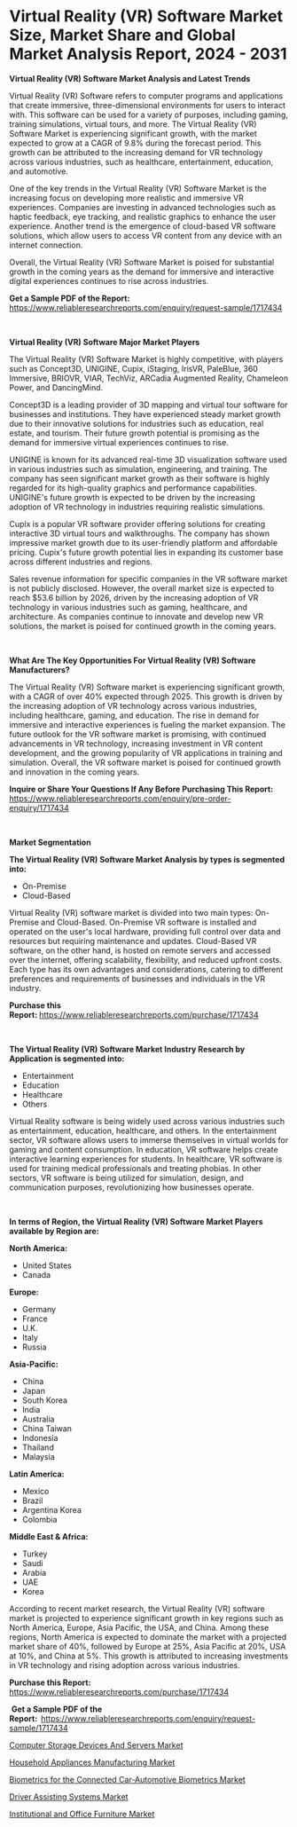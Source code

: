 <p><h1>Virtual Reality (VR) Software Market Size, Market Share and Global Market Analysis Report, 2024 - 2031</h1></p><p><strong>Virtual Reality (VR) Software Market Analysis and Latest Trends</strong></p>
<p><p>Virtual Reality (VR) Software refers to computer programs and applications that create immersive, three-dimensional environments for users to interact with. This software can be used for a variety of purposes, including gaming, training simulations, virtual tours, and more. The Virtual Reality (VR) Software Market is experiencing significant growth, with the market expected to grow at a CAGR of 9.8% during the forecast period. This growth can be attributed to the increasing demand for VR technology across various industries, such as healthcare, entertainment, education, and automotive.</p><p>One of the key trends in the Virtual Reality (VR) Software Market is the increasing focus on developing more realistic and immersive VR experiences. Companies are investing in advanced technologies such as haptic feedback, eye tracking, and realistic graphics to enhance the user experience. Another trend is the emergence of cloud-based VR software solutions, which allow users to access VR content from any device with an internet connection.</p><p>Overall, the Virtual Reality (VR) Software Market is poised for substantial growth in the coming years as the demand for immersive and interactive digital experiences continues to rise across industries.</p></p>
<p><strong>Get a Sample PDF of the Report:&nbsp;</strong> <a href="https://www.reliableresearchreports.com/enquiry/request-sample/1717434">https://www.reliableresearchreports.com/enquiry/request-sample/1717434</a></p>
<p>&nbsp;</p>
<p><strong>Virtual Reality (VR) Software Major Market Players</strong></p>
<p><p>The Virtual Reality (VR) Software Market is highly competitive, with players such as Concept3D, UNIGINE, Cupix, iStaging, IrisVR, PaleBlue, 360 Immersive, BRIOVR, VIAR, TechViz, ARCadia Augmented Reality, Chameleon Power, and DancingMind. </p><p>Concept3D is a leading provider of 3D mapping and virtual tour software for businesses and institutions. They have experienced steady market growth due to their innovative solutions for industries such as education, real estate, and tourism. Their future growth potential is promising as the demand for immersive virtual experiences continues to rise.</p><p>UNIGINE is known for its advanced real-time 3D visualization software used in various industries such as simulation, engineering, and training. The company has seen significant market growth as their software is highly regarded for its high-quality graphics and performance capabilities. UNIGINE's future growth is expected to be driven by the increasing adoption of VR technology in industries requiring realistic simulations.</p><p>Cupix is a popular VR software provider offering solutions for creating interactive 3D virtual tours and walkthroughs. The company has shown impressive market growth due to its user-friendly platform and affordable pricing. Cupix's future growth potential lies in expanding its customer base across different industries and regions.</p><p>Sales revenue information for specific companies in the VR software market is not publicly disclosed. However, the overall market size is expected to reach $53.6 billion by 2026, driven by the increasing adoption of VR technology in various industries such as gaming, healthcare, and architecture. As companies continue to innovate and develop new VR solutions, the market is poised for continued growth in the coming years.</p></p>
<p>&nbsp;</p>
<p><strong>What Are The Key Opportunities For Virtual Reality (VR) Software Manufacturers?</strong></p>
<p><p>The Virtual Reality (VR) Software market is experiencing significant growth, with a CAGR of over 40% expected through 2025. This growth is driven by the increasing adoption of VR technology across various industries, including healthcare, gaming, and education. The rise in demand for immersive and interactive experiences is fueling the market expansion. The future outlook for the VR software market is promising, with continued advancements in VR technology, increasing investment in VR content development, and the growing popularity of VR applications in training and simulation. Overall, the VR software market is poised for continued growth and innovation in the coming years.</p></p>
<p><strong>Inquire or Share Your Questions If Any Before Purchasing This Report:</strong> <a href="https://www.reliableresearchreports.com/enquiry/pre-order-enquiry/1717434">https://www.reliableresearchreports.com/enquiry/pre-order-enquiry/1717434</a></p>
<p>&nbsp;</p>
<p><strong>Market Segmentation</strong></p>
<p><strong>The Virtual Reality (VR) Software Market Analysis by types is segmented into:</strong></p>
<p><ul><li>On-Premise</li><li>Cloud-Based</li></ul></p>
<p><p>Virtual Reality (VR) software market is divided into two main types: On-Premise and Cloud-Based. On-Premise VR software is installed and operated on the user's local hardware, providing full control over data and resources but requiring maintenance and updates. Cloud-Based VR software, on the other hand, is hosted on remote servers and accessed over the internet, offering scalability, flexibility, and reduced upfront costs. Each type has its own advantages and considerations, catering to different preferences and requirements of businesses and individuals in the VR industry.</p></p>
<p><strong>Purchase this Report:&nbsp;</strong><a href="https://www.reliableresearchreports.com/purchase/1717434">https://www.reliableresearchreports.com/purchase/1717434</a></p>
<p>&nbsp;</p>
<p><strong>The Virtual Reality (VR) Software Market Industry Research by Application is segmented into:</strong></p>
<p><ul><li>Entertainment</li><li>Education</li><li>Healthcare</li><li>Others</li></ul></p>
<p><p>Virtual Reality software is being widely used across various industries such as entertainment, education, healthcare, and others. In the entertainment sector, VR software allows users to immerse themselves in virtual worlds for gaming and content consumption. In education, VR software helps create interactive learning experiences for students. In healthcare, VR software is used for training medical professionals and treating phobias. In other sectors, VR software is being utilized for simulation, design, and communication purposes, revolutionizing how businesses operate.</p></p>
<p>&nbsp;</p>
<p><strong>In terms of Region, the Virtual Reality (VR) Software Market Players available by Region are:</strong></p>
<p>
    <p> <strong> North America: </strong>
        <ul>
            <li>United States</li>
            <li>Canada</li>
        </ul>
        </p> 
    <p> <strong> Europe: </strong>
        <ul>
            <li>Germany</li>
            <li>France</li>
            <li>U.K.</li>
            <li>Italy</li>
            <li>Russia</li>
        </ul>
        </p> 
    <p> <strong> Asia-Pacific: </strong>
        <ul>
            <li>China</li>
            <li>Japan</li>
            <li>South Korea</li>
            <li>India</li>
            <li>Australia</li>
            <li>China Taiwan</li>
            <li>Indonesia</li>
            <li>Thailand</li>
            <li>Malaysia</li>
        </ul>
        </p> 
    <p> <strong> Latin America: </strong>
        <ul>
            <li>Mexico</li>
            <li>Brazil</li>
            <li>Argentina Korea</li>
            <li>Colombia</li>
        </ul>
        </p> 
    <p> <strong> Middle East & Africa: </strong>
        <ul>
            <li>Turkey</li>
            <li>Saudi</li>
            <li>Arabia</li>
            <li>UAE</li>
            <li>Korea</li>
        </ul>
    </p>
    </p>
<p><p>According to recent market research, the Virtual Reality (VR) software market is projected to experience significant growth in key regions such as North America, Europe, Asia Pacific, the USA, and China. Among these regions, North America is expected to dominate the market with a projected market share of 40%, followed by Europe at 25%, Asia Pacific at 20%, USA at 10%, and China at 5%. This growth is attributed to increasing investments in VR technology and rising adoption across various industries.</p></p>
<p><strong>Purchase this Report: </strong><a href="https://www.reliableresearchreports.com/purchase/1717434">https://www.reliableresearchreports.com/purchase/1717434</a></p>
<p>&nbsp;<strong>Get a Sample PDF of the Report:&nbsp;&nbsp;</strong><a href="https://www.reliableresearchreports.com/enquiry/request-sample/1717434">https://www.reliableresearchreports.com/enquiry/request-sample/1717434</a></p>
<p><strong></strong></p>
<p><p><a href="https://medium.com/@mildredlawson1937/computer-storage-devices-and-servers-market-report-reveals-the-latest-trends-and-growth-68cca5d9fb0f">Computer Storage Devices And Servers Market</a></p><p><a href="https://medium.com/@mildredlawson1937/decoding-household-appliances-manufacturing-market-metrics-market-share-trends-and-growth-33dad0adeac0">Household Appliances Manufacturing Market</a></p><p><a href="https://medium.com/@julianichols11972/biometrics-for-the-connected-car-automotive-biometrics-market-size-and-market-trends-complete-d1fd58cc28c4">Biometrics for the Connected Car-Automotive Biometrics Market</a></p><p><a href="https://medium.com/@shirleysullivan73/driver-assisting-systems-market-analysis-its-cagr-market-segmentation-and-global-industry-d6f425c88a6f">Driver Assisting Systems Market</a></p><p><a href="https://medium.com/@julianichols11972/institutional-and-office-furniture-market-insights-into-market-cagr-market-trends-and-growth-8cfc5f4b98a9">Institutional and Office Furniture Market</a></p></p>